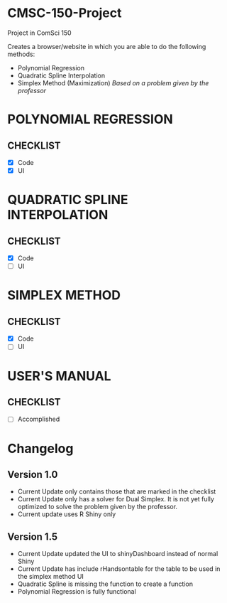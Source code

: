# CMSC-150-Project
Project in ComSci 150

Creates a browser/website in which you are able to do the following methods:
- Polynomial Regression
- Quadratic Spline Interpolation
- Simplex Method (Maximization) *Based on a problem given by the professor*

# POLYNOMIAL REGRESSION
## CHECKLIST
- [X] Code
- [X] UI

# QUADRATIC SPLINE INTERPOLATION
## CHECKLIST
- [X] Code <Partly Done>
- [ ] UI

# SIMPLEX METHOD
## CHECKLIST
- [X] Code
- [ ] UI

# USER'S MANUAL
## CHECKLIST
- [ ] Accomplished

# Changelog
## Version 1.0 
- Current Update only contains those that are marked in the checklist
- Current Update only has a solver for Dual Simplex. It is not yet fully optimized to solve the problem given by the professor.
- Current update uses R Shiny only

## Version 1.5
- Current Update updated the UI to shinyDashboard instead of normal Shiny
- Current Update has include rHandsontable for the table to be used in the simplex method UI
- Quadratic Spline is missing the function to create a function
- Polynomial Regression is fully functional
